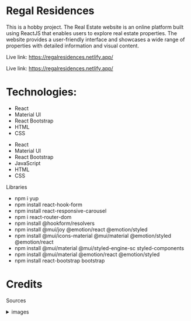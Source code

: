 # Regal Residences

This is a hobby project.
The Real Estate website is an online platform built using ReactJS that enables users to explore real estate properties. The website provides a user-friendly interface and showcases a wide range of properties with detailed information and visual content.

Live link: https://regalresidences.netlify.app/

Live link: https://regalresidences.netlify.app/   


# Technologies: 

* React
* Material UI
* React Bootstrap
* HTML
* CSS


- React
- Material UI
- React Bootstrap
- JavaScript
- HTML
- CSS

Libraries
* npm i yup
* npm install react-hook-form
* npm install react-responsive-carousel
* npm i react-router-dom
* npm install @hookform/resolvers
* npm install @mui/joy @emotion/react @emotion/styled
* npm install @mui/icons-material @mui/material @emotion/styled @emotion/react
* npm install @mui/material @mui/styled-engine-sc styled-components
* npm install @mui/material @emotion/react @emotion/styled
* npm install react-bootstrap bootstrap

# Credits

Sources

<details>
<summary>images</summary>
        home page hero
        Bild av Pixabay: https://www.pexels.com/sv-se/foto/stad-gryning-himmel-horisont-302769/

        featured home
        Bild av Francesco Ungaro: https://www.pexels.com/sv-se/foto/kreativ-byggnad-konstruktion-vagg-4322027/

        featured home
        Image by <a href="https://www.freepik.com/free-photo/analog-landscape-city-with-buildings_31261387.htm#&position=0&from_view=collections">Freepik</a>


        featured home
        Bild av Bianca: https://www.pexels.com/sv-se/foto/trappa-semester-blommor-hotell-1560065/


        featured home
        Bild av Nothing Ahead: https://www.pexels.com/sv-se/foto/stad-semester-hotell-byggnad-3460599/


        featured home
        <a href="https://www.freepik.com/free-ai-image/design-house-modern-villa-with-open-plan-living-private-bedroom-wing-large-terrace-with-privacy_43175006.htm#query=luxury%20homes&position=38&from_view=search&track=ais">Image by benzoix</a> on Freepik

        Bild av Gustavo Galeano Maz: https://www.pexels.com/sv-se/foto/lampor-trad-rum-korridor-13752246/

        Bild av Maria Orlova: https://www.pexels.com/sv-se/foto/natur-romantisk-sommar-hus-4913320/
        Image by <a href="https://www.freepik.com/free-photo/3d-room-interior-design-with_19924832.htm#query=pink%20homes&position=28&from_view=search&track=ais">Freepik</a>

        Bild av Bilal Mansuri: https://www.pexels.com/sv-se/foto/byggnad-hus-arkitektur-hem-13041126/

        Bild av Mo Eid: https://www.pexels.com/sv-se/foto/ljus-solnedgang-konst-lila-9829615/

        Image by <a href="https://www.freepik.com/free-photo/3d-room-interior-design_19924857.htm#query=pink%20homes&position=2&from_view=search&track=ais">Freepik</a>

        Image by <a href="https://www.freepik.com/free-photo/3d-room-interior-design-with-plants_19924861.htm#from_view=detail_serie">Freepik</a>

        <a href="https://www.freepik.com/free-ai-image/modern-living-room-design-with-blue-accents-generated-by-ai_41451649.htm#query=pink%20homes&position=33&from_view=search&track=ais">Image by vecstock</a> on Freepik

        <a href="https://www.freepik.com/free-photo/white-textile-classical-style-sofa-vintage-room-flowers-ob-painted-barrels_3337208.htm#query=pink%20homes&position=35&from_view=search&track=ais">Image by freepic.diller</a> on Freepik

        <a href="https://www.freepik.com/free-photo/blank-picture-frame-by-pink-velvet-armchair_18138417.htm#query=pink%20homes&position=16&from_view=search&track=ais">Image by rawpixel.com</a> on Freepik


        Image by <a href="https://www.freepik.com/free-photo/3d-room-interior-design-with-blue-motifs_19924829.htm#from_view=detail_serie">Freepik</a>

        <a href="https://www.freepik.com/free-photo/sofa-purple-living-room-with-copy-space_37273018.htm#query=pink%20homes&position=19&from_view=search&track=ais">Image by wuttichai1983</a> on Freepik


        guld
        #a38a67

        rosa about about image
        Bild av Mo Eid: https://www.pexels.com/sv-se/foto/hav-konst-vatten-gangvag-8832898/

        about hero
        Bild av Mo Eid: https://www.pexels.com/sv-se/foto/ljus-hav-gryning-landskap-10377281/

        amenities
        about image
        https://www.freepik.com/free-photo/modern-spacious-room-with-large-panoramic-window_13908610.htm


        amenities hero
        Bild av Mo Eid: https://www.pexels.com/sv-se/foto/ljus-gryning-landskap-solnedgang-9063025/


        amenities hero
        <a href="https://www.freepik.com/free-photo/modern-spacious-room-with-large-panoramic-window_13908610.htm#&position=24&from_view=collections">Image by serhii_bobyk</a> on Freepik

        pool
        <a href="https://www.freepik.com/free-photo/outdoor-swimming-pool-with-umbrella-chair-lounge-around-there-leisure-travel_4320922.htm#query=luxury%20POOL&position=20&from_view=search&track=ais">Image by lifeforstock</a> on Freepik

        gym
        Image by <a href="https://www.freepik.com/free-photo/gym-with-indoor-cycling-equipment_22632033.htm#query=gym&position=12&from_view=search&track=sph">Freepik</a>


        lounge
        https://www.freepik.com/free-photo/empty-flat-interrior-with-elements-decoration_10025717.htm#&position=18&from_view=collections

        amenities hero
        Bild av Mo Eid: https://www.pexels.com/sv-se/foto/ljus-gryning-landskap-solnedgang-9063025/

        contact hero
        Bild av Mo Eid: https://www.pexels.com/sv-se/foto/brygga-landskap-solnedgang-konst-9310623/

        location about
        Bild av Mo Eid: https://www.pexels.com/sv-se/foto/brygga-landskap-solnedgang-konst-9310623/

        location hero
        Bild av Quintin Gellar: https://www.pexels.com/sv-se/foto/stad-vatten-horisont-byggnader-313782/

        location map
        https://www.freepik.com/free-vector/streets-name-city-map-concept_5653187.htm

        location pink hero
        Bild av Mo Eid: https://www.pexels.com/sv-se/foto/hav-konst-vatten-gangvag-8832898/

        properties hero
        Bild av Mo Eid: https://www.pexels.com/sv-se/foto/ljus-gryning-solnedgang-semester-8657665/

        propertyDetails
        Bild av Mo Eid: https://www.pexels.com/sv-se/foto/ljus-gryning-landskap-solnedgang-9002742/

        Forest house Bild av Francesco Ungaro: https://www.pexels.com/sv-se/foto/kreativ-byggnad-konstruktion-vagg-4322027/


        Hero
        Bild av Pixabay: https://www.pexels.com/sv-se/foto/stad-gryning-himmel-horisont-302769/


      "https://www.freepik.com/free-photo/analog-landscape-city-with-buildings_31261387.htm",

      "https://www.freepik.com/free-photo/empty-flat-interrior-with-elements-decoration_10025717.htm",

      "https://www.freepik.com/free-photo/interior-modern-kitchen-minimalist-style_25773339.htm",

      "https://www.freepik.com/free-photo/modern-spacious-room-with-large-panoramic-window_13908610.htm",

      "https://www.freepik.com/free-photo/3d-rendering-loft-luxury-living-room-with-bookshelf_26833973.htm",

      "Bild av Bianca: https://www.pexels.com/sv-se/foto/trappa-semester-blommor-hotell-1560065/",

      "https://www.freepik.com/free-photo/modern-luxury-domestic-room-comfortable-relaxation-generative-ai_41074071.htm",

      "Bild av Jonathan Borba: https://www.pexels.com/sv-se/foto/arkitektur-lagenhet-modern-vardagsrum-9976126/",

      "https://www.freepik.com/free-photo/stylish-scandinavian-living-room-with-design-mint-sofa-furnitures-mock-up-poster-map-plants-eleg_38852631.htm",

      "https://www.freepik.com/free-photo/stylish-scandinavian-living-room-with-design-mint-sofa-furnitures-mock-up-poster-map-plants-eleg_38852655.htm",

      "Bild av Nothing Ahead: https://www.pexels.com/sv-se/foto/stad-semester-hotell-byggnad-3460599/",

      "https://www.freepik.com/free-photo/window-room-with-surreal-mystical-view_40572581.htm",

      "https://www.freepik.com/free-photo/white-textile-classical-style-sofa-vintage-room-flowers-ob-painted-barrels_3337208.htm",

      "https://www.freepik.com/free-photo/modern-living-room-design-with-blue-accents-generated-by-ai_41451649.htm",

      "https://www.freepik.com/free-photo/blank-picture-frame-by-pink-velvet-armchair_18138417.htm",

      "Bild av Nothing Ahead: https://www.pexels.com/sv-se/foto/stad-semester-hotell-byggnad-3460599/",

      "https://www.freepik.com/free-photo/modern-living-room-style_18946976.htm",

      "Bild av Jonathan Borba: https://www.pexels.com/sv-se/foto/arkitektur-lagenhet-modern-vardagsrum-9976126/",

      "https://www.freepik.com/free-photo/stylish-scandinavian-living-room-with-design-mint-sofa-furnitures-mock-up-poster-map-plants-eleg_38852631.htm",

      "https://www.freepik.com/free-photo/stylish-scandinavian-living-room-with-design-mint-sofa-furnitures-mock-up-poster-map-plants-eleg_38852655.htm",

      "https://www.freepik.com/free-photo/design-house-modern-villa-with-open-plan-living-private-bedroom-wing-large-terrace-with-privacy_43175006.htm",

      "https://www.freepik.com/free-photo/empty-flat-interrior-with-elements-decoration_10025717.htm",

      "https://www.freepik.com/free-photo/interior-modern-kitchen-minimalist-style_25773339.htm",

      "https://www.freepik.com/free-photo/modern-spacious-room-with-large-panoramic-window_13908610.htm",

      "https://www.freepik.com/free-photo/3d-rendering-loft-luxury-living-room-with-bookshelf_26833973.htm",

      "Bild av Gustavo Galeano Maz: https://www.pexels.com/sv-se/foto/lampor-trad-rum-korridor-13752246/",

      "https://www.freepik.com/free-photo/modern-luxury-domestic-room-comfortable-relaxation-generative-ai_41074071.htm",

      "https://www.freepik.com/free-photo/modern-living-room-style_18946976.htm",

      "https://www.freepik.com/free-photo/stylish-scandinavian-living-room-with-design-mint-sofa-furnitures-mock-up-poster-map-plants-eleg_38852631.htm",

      "https://www.freepik.com/free-photo/stylish-scandinavian-living-room-with-design-mint-sofa-furnitures-mock-up-poster-map-plants-eleg_38852655.htm",

      "Bild av Maria Orlova: https://www.pexels.com/sv-se/foto/natur-romantisk-sommar-hus-4913320/",

      "https://www.freepik.com/free-photo/3d-room-interior-design-with-plants_19924861.htm",

      "https://www.freepik.com/free-photo/3d-room-interior-design_19924857.htm",

      "https://www.freepik.com/free-photo/3d-room-interior-design-with-blue-motifs_19924829.htm",

      "https://www.freepik.com/free-photo/3d-room-interior-design-with_19924832.htm",


      "Bild av Bilal Mansuri: https://www.pexels.com/sv-se/foto/byggnad-hus-arkitektur-hem-13041126/",

      "https://www.freepik.com/free-photo/beautiful-interior-shot-modern-house-with-white-relaxing-walls-furniture-technology_8028428.htm",

      "Bild av Jonathan Borba: https://www.pexels.com/sv-se/foto/arkitektur-lagenhet-modern-vardagsrum-9976126/",

      "https://www.freepik.com/free-photo/stylish-scandinavian-living-room-with-design-mint-sofa-furnitures-mock-up-poster-map-plants-eleg_38852631.htm",

      "https://www.freepik.com/free-photo/stylish-scandinavian-living-room-with-design-mint-sofa-furnitures-mock-up-poster-map-plants-eleg_38852655.htm",

</details>
